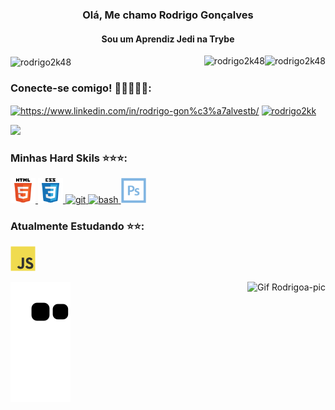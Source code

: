 <h3 align="center">Olá, Me chamo Rodrigo Gonçalves</h3>

<h4 align="center"> Sou um Aprendiz Jedi na Trybe</h4>

<p> <img align="right" src="https://github-readme-stats.vercel.app/api?username=rodrigo2k48&show_icons=true&locale=en&theme=tokyonight" alt="rodrigo2k48" /></p>

<p><img align="right" src="https://github-readme-streak-stats.herokuapp.com/?user=rodrigo2k48&theme=tokyonight" alt="rodrigo2k48" /></p>

<p><img align="center" src="https://github-readme-stats.vercel.app/api/top-langs?username=rodrigo2k48&show_icons=true&locale=en&layout=compact&theme=dark" alt="rodrigo2k48" /> </p>

<h3 align="left">Conecte-se comigo! 🕵🏾‍♂️🖖🏾:</h3>
<p align="left">
<a href="https://linkedin.com/in/https://www.linkedin.com/in/rodrigo-gon%c3%a7alvestb/" target="blank"><img align="center" src="https://raw.githubusercontent.com/rahuldkjain/github-profile-readme-generator/master/src/images/icons/Social/linked-in-alt.svg" alt="https://www.linkedin.com/in/rodrigo-gon%c3%a7alvestb/" height="30" width="40" /></a>
<a href="https://instagram.com/rodrigo2kk" target="blank"><img align="center" src="https://raw.githubusercontent.com/rahuldkjain/github-profile-readme-generator/master/src/images/icons/Social/instagram.svg" alt="rodrigo2kk" height="30" width="40" /></a>
</p> 
<a aling="left" href = "mailto:Rodrigoga701@gmail.com"><img src="https://img.shields.io/badge/-Gmail-%23333?style=for-the-badge&logo=gmail&logoColor=white" target="_blank"></a>
  
<h3 align="left">Minhas Hard Skils ⭐️⭐️⭐️:</h3>

<p align="left"> <a 
  href="https://www.w3.org/html/" target="_blank" rel="noreferrer"> <img src="https://raw.githubusercontent.com/devicons/devicon/master/icons/html5/html5-original-wordmark.svg" alt="html5" width="40" height="40" 
  href="https://www.w3schools.com/css/" target="_blank" rel="noreferrer"> <img src="https://raw.githubusercontent.com/devicons/devicon/master/icons/css3/css3-original-wordmark.svg" alt="css3" width="40" height="40"
/> </a> <a href="https://git-scm.com/" rel="noreferrer"> <img src="https://www.vectorlogo.zone/logos/git-scm/git-scm-icon.svg" alt="git" width="40" height="40"/>
  </a>  <a href="https://www.gnu.org/software/bash/" target="_blank" rel="noreferrer"> <img src="https://www.vectorlogo.zone/logos/gnu_bash/gnu_bash-icon.svg" alt="bash" width="40" height="40"/>
  </a> <a href="https://www.photoshop.com/en" target="_blank" rel="noreferrer"> <img src="https://raw.githubusercontent.com/devicons/devicon/master/icons/photoshop/photoshop-line.svg" alt="photoshop" width="40" height="40"/> </a> </p>
  
 <h3 align="left">Atualmente Estudando ⭐️⭐️:</h3>
  
  <a href="https://developer.mozilla.org/en-US/docs/Web/JavaScript" target="_blank" rel="noreferrer"> <img src="https://raw.githubusercontent.com/devicons/devicon/master/icons/javascript/javascript-original.svg" alt="javascript" width="40" height="40"/> 
 </a>
 
  <img align="right" alt="Gif Rodrigoa-pic" height="170" style="border-radius:px;" src="https://media.discordapp.net/attachments/973043838602080269/973044055393054760/Webp.net-gifmaker.gif?width=492&height=492">
  

![Snake animation](https://github.com/rodrigo2k48/rodrigo2k48/blob/output/github-contribution-grid-snake.svg)

